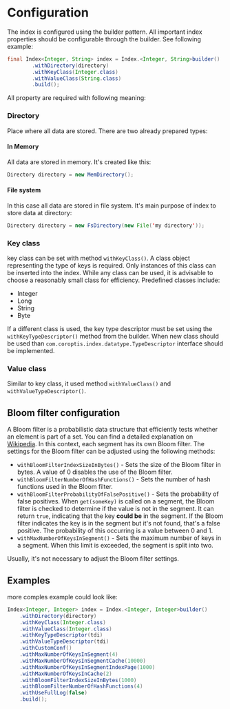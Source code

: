 # Configuration

The index is configured using the builder pattern. All important index properties should be configurable through the builder. See following example:

```java
final Index<Integer, String> index = Index.<Integer, String>builder()
        .withDirectory(directory)
        .withKeyClass(Integer.class)
        .withValueClass(String.class)
        .build();
```

All property are required with following meaning:

### Directory

Place where all data are stored. There are two already prepared types:

#### In Memory

All data are stored in memory. It's created like this:

```java
Directory directory = new MemDirectory();
```

#### File system

In this case all data are stored in file system. It's main purpose of index to store data at directory:

```java
Directory directory = new FsDirectory(new File('my directory'));
```

### Key class

key class can be set with method `withKeyClass()`. A class object representing the type of keys is required. Only instances of this class can be inserted into the index. While any class can be used, it is advisable to choose a reasonably small class for efficiency. Predefined classes include:

* Integer
* Long
* String
* Byte

If a different class is used, the key type descriptor must be set using the `withKeyTypeDescriptor()` method from the builder. When new class should be used than `com.coroptis.index.datatype.TypeDescriptor` interface should be implemented.

### Value class

Similar to key class, it used method `withValueClass()` and `withValueTypeDescriptor()`.

## Bloom filter configuration

A Bloom filter is a probabilistic data structure that efficiently tests whether an element is part of a set. You can find a detailed explanation on [Wikipedia](https://en.wikipedia.org/wiki/Bloom_filter). In this context, each segment has its own Bloom filter. The settings for the Bloom filter can be adjusted using the following methods:

* `withBloomFilterIndexSizeInBytes()` - Sets the size of the Bloom filter in bytes. A value of 0 disables the use of the Bloom filter.
* `withBloomFilterNumberOfHashFunctions()` -  Sets the number of hash functions used in the Bloom filter.
* `withBloomFilterProbabilityOfFalsePositive()` -  Sets the probability of false positives. When `get(someKey)` is called on a segment, the Bloom filter is checked to determine if the value is not in the segment. It can return `true`, indicating that the key **could be** in the segment. If the Bloom filter indicates the key is in the segment but it's not found, that's a false positive. The probability of this occurring is a value between 0 and 1.
* `withMaxNumberOfKeysInSegment()` - Sets the maximum number of keys in a segment. When this limit is exceeded, the segment is split into two.

Usually, it's not necessary to adjust the Bloom filter settings.

## Examples

more comples example could look like:

```java
Index<Integer, Integer> index = Index.<Integer, Integer>builder()
    .withDirectory(directory)
    .withKeyClass(Integer.class)
    .withValueClass(Integer.class)
    .withKeyTypeDescriptor(tdi)
    .withValueTypeDescriptor(tdi)
    .withCustomConf()
    .withMaxNumberOfKeysInSegment(4)
    .withMaxNumberOfKeysInSegmentCache(10000)
    .withMaxNumberOfKeysInSegmentIndexPage(1000)
    .withMaxNumberOfKeysInCache(2)
    .withBloomFilterIndexSizeInBytes(1000)
    .withBloomFilterNumberOfHashFunctions(4)
    .withUseFullLog(false)
    .build();
```